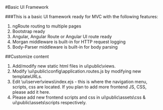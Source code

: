#Basic UI Framework

###This is a basic UI framework ready for MVC with the following features:
1. ngRoute routing to multiple pages
2. Bootstrap ready
3. Angular, Angular Route or Angular UI route ready
4. Morgan middleware is built-in for HTTP request logging
5. Body-Parser middleware is built-in for body parsing 

##Customize content
1. Add/modify new static html files in ui\public\views.
2. Modify \ui\public\config\application.routes.js by modifying new templateURLs.
3. Edit \ui\server\views\index.ejs - this is where the navigation menu, scripts, css are located. If you plan to add more frontend JS, CSS, please add it here.
4. Please add new frontend scripts and css in ui\public\assets\css & ui\public\assets\scripts respectively.